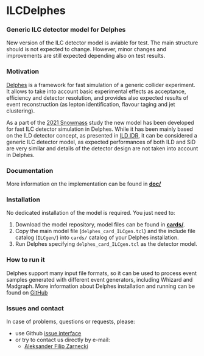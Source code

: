 # ILCDelphes
### Generic ILC detector model for Delphes  

New version of the ILC detector model is aviable for test. 
The main structure should is not expected to change. 
However, minor changes and improvements are still expected 
depending also on test results.

### Motivation

[Delphes](https://github.com/delphes/delphes) is a framework 
for fast simulation of a generic collider experiment. It allows to take
into account basic experimental effects as acceptance, efficiency 
and detector resolution, and provides also expected results of event 
reconstruction (as lepton identification, flavour taging and jet 
clustering). 

As a part of the [2021 Snowmass](https://snowmass21.org/start) study 
the new model has been developed for fast ILC detector simulation in Delphes. 
While it has been mainly based on the ILD detector concept, 
as presented in [ILD IDR](https://arxiv.org/abs/2003.01116),
it can be considered a generic ILC detector model, as expected performances
of both ILD and SiD are very similar and details of the detector design
are not taken into account in Delphes.

### Documentation 

More information on the implementation can be found in [**doc/**](doc/)

### Installation

No dedicated installation of the model is required. You just need to:

 1. Download the model repository, model files can be found in [**cards/**](cards/).
 2. Copy the main model file (`delphes_card_ILCgen.tcl`) 
and the include file catalog (`ILCgen/`) into `cards/` catalog 
of your Delphes installation.
 3. Run Delphes specifying `delphes_card_ILCgen.tcl` as the detector model.

### How to run it

Delphes support many input file formats, so it can be used to process
event samples generated with different event generators, 
including Whizard and Madgraph.
More information about Delphes installation and running can be 
found on [GitHub](https://github.com/delphes/delphes)

### Issues and contact

In case of problems, questions or requests, please:

- use Github [issue interface](https://github.com/ILCSoft/ILCDelphes/issues)
- or try to contact us directly by e-mail:
    - [Aleksander Filip Zarnecki](mailto:zarnecki@fuw.edu.pl)


